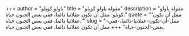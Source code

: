 +++
author = "باولو كويلو"
title = "مقولة باولو كويلو"
description = "مقولة باولو كويلو: ممل أن تكون عقلانيا دائما، ففي بعض الجنون حياة."
quote = '''ممل أن تكون عقلانيا دائما، ففي بعض الجنون حياة.'''
slug = "ممل-أن-تكون-عقلانيا-دائما،-ففي-بعض-الجنون-حياة"
+++
ممل أن تكون عقلانيا دائما، ففي بعض الجنون حياة.
